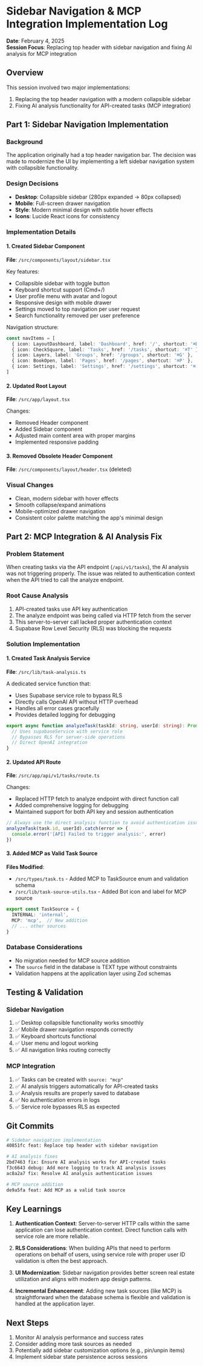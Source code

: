# Sidebar Navigation & MCP Integration Implementation Log

**Date**: February 4, 2025  
**Session Focus**: Replacing top header with sidebar navigation and fixing AI analysis for MCP integration

## Overview

This session involved two major implementations:
1. Replacing the top header navigation with a modern collapsible sidebar
2. Fixing AI analysis functionality for API-created tasks (MCP integration)

## Part 1: Sidebar Navigation Implementation

### Background
The application originally had a top header navigation bar. The decision was made to modernize the UI by implementing a left sidebar navigation system with collapsible functionality.

### Design Decisions
- **Desktop**: Collapsible sidebar (280px expanded → 80px collapsed)
- **Mobile**: Full-screen drawer navigation
- **Style**: Modern minimal design with subtle hover effects
- **Icons**: Lucide React icons for consistency

### Implementation Details

#### 1. Created Sidebar Component
**File**: `/src/components/layout/sidebar.tsx`

Key features:
- Collapsible sidebar with toggle button
- Keyboard shortcut support (Cmd+/)
- User profile menu with avatar and logout
- Responsive design with mobile drawer
- Settings moved to top navigation per user request
- Search functionality removed per user preference

Navigation structure:
```typescript
const navItems = [
  { icon: LayoutDashboard, label: 'Dashboard', href: '/', shortcut: '⌘D' },
  { icon: CheckSquare, label: 'Tasks', href: '/tasks', shortcut: '⌘T' },
  { icon: Layers, label: 'Groups', href: '/groups', shortcut: '⌘G' },
  { icon: BookOpen, label: 'Pages', href: '/pages', shortcut: '⌘P' },
  { icon: Settings, label: 'Settings', href: '/settings', shortcut: '⌘,' },
]
```

#### 2. Updated Root Layout
**File**: `/src/app/layout.tsx`

Changes:
- Removed Header component
- Added Sidebar component
- Adjusted main content area with proper margins
- Implemented responsive padding

#### 3. Removed Obsolete Header Component
**File**: `/src/components/layout/header.tsx` (deleted)

### Visual Changes
- Clean, modern sidebar with hover effects
- Smooth collapse/expand animations
- Mobile-optimized drawer navigation
- Consistent color palette matching the app's minimal design

## Part 2: MCP Integration & AI Analysis Fix

### Problem Statement
When creating tasks via the API endpoint (`/api/v1/tasks`), the AI analysis was not triggering properly. The issue was related to authentication context when the API tried to call the analyze endpoint.

### Root Cause Analysis
1. API-created tasks use API key authentication
2. The analyze endpoint was being called via HTTP fetch from the server
3. This server-to-server call lacked proper authentication context
4. Supabase Row Level Security (RLS) was blocking the requests

### Solution Implementation

#### 1. Created Task Analysis Service
**File**: `/src/lib/task-analysis.ts`

A dedicated service function that:
- Uses Supabase service role to bypass RLS
- Directly calls OpenAI API without HTTP overhead
- Handles all error cases gracefully
- Provides detailed logging for debugging

```typescript
export async function analyzeTask(taskId: string, userId: string): Promise<void> {
  // Uses supabaseService with service role
  // Bypasses RLS for server-side operations
  // Direct OpenAI integration
}
```

#### 2. Updated API Route
**File**: `/src/app/api/v1/tasks/route.ts`

Changes:
- Replaced HTTP fetch to analyze endpoint with direct function call
- Added comprehensive logging for debugging
- Maintained support for both API key and session authentication

```typescript
// Always use the direct analysis function to avoid authentication issues
analyzeTask(task.id, userId).catch(error => {
  console.error('[API] Failed to trigger analysis:', error)
})
```

#### 3. Added MCP as Valid Task Source
**Files Modified**:
- `/src/types/task.ts` - Added MCP to TaskSource enum and validation schema
- `/src/lib/task-source-utils.tsx` - Added Bot icon and label for MCP source

```typescript
export const TaskSource = {
  INTERNAL: 'internal',
  MCP: 'mcp',  // New addition
  // ... other sources
}
```

### Database Considerations
- No migration needed for MCP source addition
- The `source` field in the database is TEXT type without constraints
- Validation happens at the application layer using Zod schemas

## Testing & Validation

### Sidebar Navigation
1. ✅ Desktop collapsible functionality works smoothly
2. ✅ Mobile drawer navigation responds correctly
3. ✅ Keyboard shortcuts functional
4. ✅ User menu and logout working
5. ✅ All navigation links routing correctly

### MCP Integration
1. ✅ Tasks can be created with `source: "mcp"`
2. ✅ AI analysis triggers automatically for API-created tasks
3. ✅ Analysis results are properly saved to database
4. ✅ No authentication errors in logs
5. ✅ Service role bypasses RLS as expected

## Git Commits

```bash
# Sidebar navigation implementation
40851fc feat: Replace top header with sidebar navigation

# AI analysis fixes
2bd7463 fix: Ensure AI analysis works for API-created tasks
f3c6643 debug: Add more logging to track AI analysis issues
ac8a2a7 fix: Resolve AI analysis authentication issues

# MCP source addition
de9a5fa feat: Add MCP as a valid task source
```

## Key Learnings

1. **Authentication Context**: Server-to-server HTTP calls within the same application can lose authentication context. Direct function calls with service role are more reliable.

2. **RLS Considerations**: When building APIs that need to perform operations on behalf of users, using service role with proper user ID validation is often the best approach.

3. **UI Modernization**: Sidebar navigation provides better screen real estate utilization and aligns with modern app design patterns.

4. **Incremental Enhancement**: Adding new task sources (like MCP) is straightforward when the database schema is flexible and validation is handled at the application layer.

## Next Steps

1. Monitor AI analysis performance and success rates
2. Consider adding more task sources as needed
3. Potentially add sidebar customization options (e.g., pin/unpin items)
4. Implement sidebar state persistence across sessions